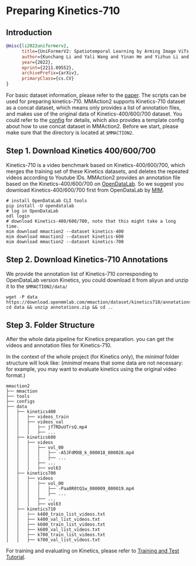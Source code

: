 # Preparing Kinetics-710

## Introduction

<!-- [DATASET] -->

```BibTeX
@misc{li2022uniformerv2,
      title={UniFormerV2: Spatiotemporal Learning by Arming Image ViTs with Video UniFormer},
      author={Kunchang Li and Yali Wang and Yinan He and Yizhuo Li and Yi Wang and Limin Wang and Yu Qiao},
      year={2022},
      eprint={2211.09552},
      archivePrefix={arXiv},
      primaryClass={cs.CV}
}
```

For basic dataset information, please refer to the [paper](https://arxiv.org/pdf/2211.09552.pdf). The scripts can be used for preparing kinetics-710. MMAction2 supports Kinetics-710
dataset as a concat dataset, which means only provides a list of annotation files, and makes use of the original data of Kinetics-400/600/700 dataset. You could refer to the [config](/configs/recognition/uniformerv2/uniformerv2-base-p16-res224_clip_u8_kinetics710-rgb.py)
for details, which also provides a template config about how to use concat dataset in MMAction2.
Before we start, please make sure that the directory is located at `$MMACTION2`.

## Step 1. Download Kinetics 400/600/700

Kinetics-710 is a video benchmark based on Kinetics-400/600/700, which merges the training set of these Kinetics datasets, and deletes the repeated videos according to Youtube IDs. MMAction2 provides an annotation file based on the Kinetics-400/600/700 on [OpenDataLab](https://opendatalab.com/). So we suggest you download Kinetics-400/600/700 first from OpenDataLab by [MIM](https://github.com/open-mmlab/mim).

```shell
# install OpenDataLab CLI tools
pip install -U opendatalab
# log in OpenDataLab
odl login
# download Kinetics-400/600/700, note that this might take a long time.
mim download mmaction2 --dataset kinetics-400
mim download mmaction2 --dataset kinetics-600
mim download mmaction2 --dataset kinetics-700

```

## Step 2. Download Kinetics-710 Annotations

We provide the annotation list of Kinetics-710 corresponding to OpenDataLab version Kinetics, you could download it from aliyun and unzip it to the `$MMACTION2/data/`

```shell
wget -P data https://download.openmmlab.com/mmaction/dataset/kinetics710/annotations.zip
cd data && unzip annotations.zip && cd ..

```

## Step 3. Folder Structure

After the whole data pipeline for Kinetics preparation.
you can get the videos and annotation files for Kinetics-710.

In the context of the whole project (for Kinetics only), the *minimal* folder structure will look like:
(*minimal* means that some data are not necessary: for example, you may want to evaluate kinetics using the original video format.)

```
mmaction2
├── mmaction
├── tools
├── configs
├── data
│   ├── kinetics400
│   │   ├── videos_train
│   │   ├── videos_val
│   │   │   ├── jf7RDuUTrsQ.mp4
│   │   │   ├── ...
│   ├── kinetics600
│   │   ├── videos
│   │   │   ├── vol_00
│   │   │   │   ├── -A5JFdMXB_k_000018_000028.mp4
│   │   │   │   ├── ...
│   │   │   ├── ...
│   │   │   ├── vol63
│   ├── kinetics700
│   │   ├── videos
│   │   │   ├── vol_00
│   │   │   │   ├── -Paa0R0tQ1w_000009_000019.mp4
│   │   │   │   ├── ...
│   │   │   ├── ...
│   │   │   ├── vol63
│   ├── kinetics710
│   │   ├── k400_train_list_videos.txt
│   │   ├── k400_val_list_videos.txt
│   │   ├── k600_train_list_videos.txt
│   │   ├── k600_val_list_videos.txt
│   │   ├── k700_train_list_videos.txt
│   │   ├── k700_val_list_videos.txt
```

For training and evaluating on Kinetics, please refer to [Training and Test Tutorial](/docs/en/user_guides/train_test.md).
